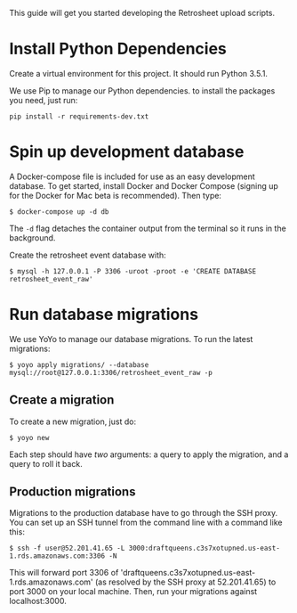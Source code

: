 This guide will get you started developing the Retrosheet upload scripts.

# Install Python Dependencies
Create a virtual environment for this project. It should run Python 3.5.1.

We use Pip to manage our Python dependencies. to install the packages you need,
just run:
```
pip install -r requirements-dev.txt
```

# Spin up development database
A Docker-compose file is included for use as an easy development database. To
get started, install Docker and Docker Compose (signing up for the Docker for
Mac beta is recommended). Then type:

```
$ docker-compose up -d db
```

The `-d` flag detaches the container output from the terminal so it runs in the
background.

Create the retrosheet event database with:
```
$ mysql -h 127.0.0.1 -P 3306 -uroot -proot -e 'CREATE DATABASE retrosheet_event_raw'
```

# Run database migrations
We use YoYo to manage our database migrations. To run the latest migrations:
```
$ yoyo apply migrations/ --database mysql://root@127.0.0.1:3306/retrosheet_event_raw -p
```

## Create a migration
To create a new migration, just do:
```
$ yoyo new
```

Each step should have _two_ arguments: a query to apply the migration, and a
query to roll it back.

## Production migrations
Migrations to the production database have to go through the SSH proxy. You can
set up an SSH tunnel from the command line with a command like this:
```
$ ssh -f user@52.201.41.65 -L 3000:draftqueens.c3s7xotupned.us-east-1.rds.amazonaws.com:3306 -N
```

This will forward port 3306 of 'draftqueens.c3s7xotupned.us-east-1.rds.amazonaws.com'
(as resolved by the SSH proxy at 52.201.41.65) to port 3000 on your local
machine. Then, run your migrations against localhost:3000.
